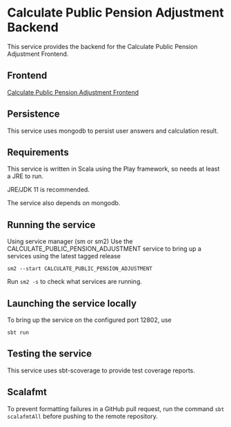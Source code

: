 
# Calculate Public Pension Adjustment Backend

This service provides the backend for the Calculate Public Pension Adjustment Frontend.

## Frontend

[Calculate Public Pension Adjustment Frontend](https://github.com/hmrc/calculate-public-pension-adjustment-frontend)

## Persistence
This service uses mongodb to persist user answers and calculation result.

## Requirements
This service is written in Scala using the Play framework, so needs at least a JRE to run.

JRE/JDK 11 is recommended.

The service also depends on mongodb.

## Running the service
Using service manager (sm or sm2)
Use the CALCULATE_PUBLIC_PENSION_ADJUSTMENT service to bring up a services using the latest tagged release
```
sm2 --start CALCULATE_PUBLIC_PENSION_ADJUSTMENT
```

Run `sm2 -s` to check what services are running.

## Launching the service locally
To bring up the service on the configured port 12802, use

```
sbt run
```

## Testing the service
This service uses sbt-scoverage to provide test coverage reports.

## Scalafmt
To prevent formatting failures in a GitHub pull request,
run the command ``sbt scalafmtAll`` before pushing to the remote repository.